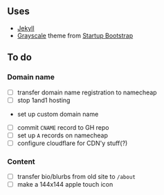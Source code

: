 ## Uses

* [Jekyll](https://github.com/jekyll/jekyll)
* [Grayscale](http://startbootstrap.com/template-overviews/grayscale/) theme from [Startup Bootstrap](http://startbootstrap.com/)

## To do

### Domain name

- [ ] transfer domain name registration to namecheap
- [ ] stop 1and1 hosting
-  set up custom domain name
  - [ ] commit `CNAME` record to GH repo
  - [ ] set up `A` records on namecheap
- [ ] configure cloudflare for CDN'y stuff(?)

### Content

- [ ] transfer bio/blurbs from old site to `/about`
- [ ] make a 144x144 apple touch icon
